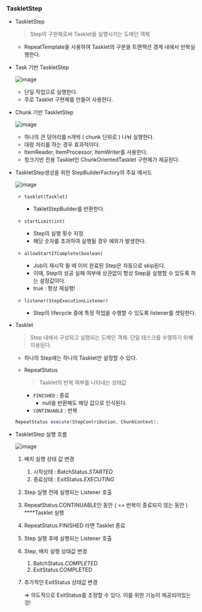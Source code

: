 ### TaskletStep

- TaskletStep

  > Step의 구현체로써 Tasklet을 실행시키는 도메인 객체
  >
    - RepeatTemplate을 사용하여 Tasklet의 구분을 트랜잭션 경계 내에서 반복실행한다.


- Task 기반 TaskletStep

  ![image](https://github.com/ulimy/study/assets/18046394/0f5556c3-731c-4829-802d-6c6d154f51d2)

    - 단일 작업으로 실행한다.
    - 주로 Tasklet 구현체를 만들어 사용한다.


- Chunk 기반 TaskletStep

  ![image](https://github.com/ulimy/study/assets/18046394/e1387769-4dd8-4d63-af1e-3296dfbe00b9)

    - 하나의 큰 덩어리를 n개씩 ( chunk 단위로 ) 나눠 실행한다.
    - 대량 처리를 하는 경우 효과적이다.
    - ItemReader, ItemProcessor, ItemWriter를 사용한다.
    - 청크기반 전용 Tasklet인 ChunkOrientedTasklet 구현체가 제공된다.


- TaskletStep생성을 위한 StepBuilderFactory의 주요 메서드

  ![image](https://github.com/ulimy/study/assets/18046394/3edbc49d-885c-4f83-adc9-41f1bb358f1d)

    - `tasklet(Tasklet)`
        - TakletStepBuilder를 반환한다.

    - `startLimit(int)`
        - Step의 실행 횟수 지정
        - 해당 숫자를 초과하여 실행될 경우 예외가 발생한다.

    - `allowStartIfComplete(boolean)`
        - Job이 재시작 될 때 이미 완료된 Step은 자동으로 skip된다.
        - 이때, Step의 성공 실패 여부에 상관없이 항상 Step을 실행할 수 있도록 하는 설정값이다.
        - true : 항상 재실행!

    - `listener(StepExecutionListener)`
        - Step의 lifecycle 중에 특정 작업을 수행할 수 있도록 listener를 셋팅한다.


- Tasklet

  > Step 내에서 구성되고 실행되는 도메인 객체. 단일 태스크를 수행하기 위해 이용된다.
  >
    - 하나의 Step에는 하나의 Tasklet만 설정할 수 있다.
    - RepeatStatus

      > Tasklet의 반복 여부를 나타내는 상태값
      >
        - `FINISHED` : 종료
            - null을 반환해도 해당 값으로 인식된다.
        - `CONTINUABLE`  : 반복

    ```java
    RepeatStatus execute(StepContribution, ChunkContext);
    ```


- TaskletStep 실행 흐름

  ![image](https://github.com/ulimy/study/assets/18046394/c49eed8e-7e44-4d68-b101-33e7786c652e)

  1. 배치 실행 상태 값 변경
      1. 시작상태 :  BatchStatus.*STARTED*
      2. 종료상태 : ExitStatus.*EXECUTING*
  2. Step 실행 전에 실행되는 Listener 호출
  3. RepeatStatus.CONTINUABLE인 동안 ( == 반복이 종료되지 않는 동안 ) ****Tasklet 실행
  4. RepeatStatus.FINISHED 라면 Tasklet 종료
  5. Step 실행 후에 실행되는 Listener 호출
  6. Step, 배치 실행 상태값 변경
      1. BatchStatus.*COMPLETED*
      2. ExitStatus.COMPLETED
  7. 추가적인 ExitStatus 상태값 변경

     ⇒ 의도적으로 ExitStatus를 조정할 수 있다. 이를 위한 기능이 제공되어있는 것!
